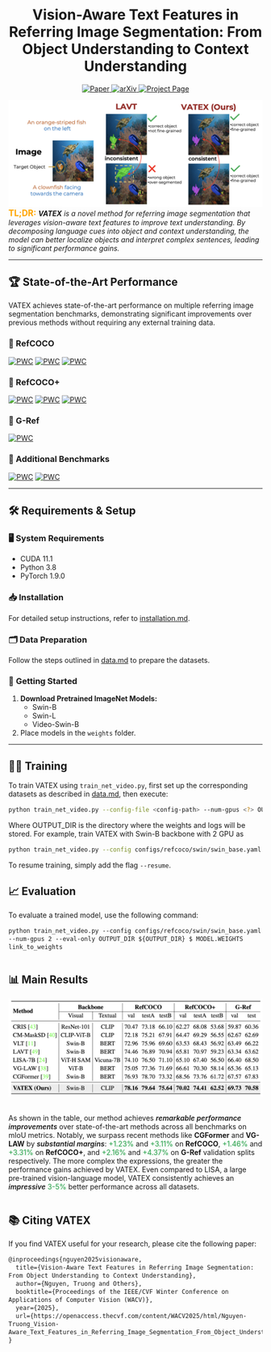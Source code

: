 <div align="center">
<h1>
<b>
Vision-Aware Text Features in Referring Image Segmentation: From Object Understanding to Context Understanding
</b>
</h1>
</div>

<p align="center">
  <a href="https://openaccess.thecvf.com/content/WACV2025/html/Nguyen-Truong_Vision-Aware_Text_Features_in_Referring_Image_Segmentation_From_Object_Understanding_WACV_2025_paper.html">
    <img src="https://img.shields.io/badge/WACV-2025-blue?style=flat-square" alt="Paper">
  </a>
  <a href="https://arxiv.org/abs/2404.08590">
    <img src="https://img.shields.io/badge/arXiv-2404.08590-b31b1b?style=flat-square" alt="arXiv">
  </a>
  <a href="https://vatex.hkustvgd.com/">
    <img src="https://img.shields.io/badge/Project-Page-green?style=flat-square" alt="Project Page">
  </a>
</p>


<section class="hero teaser">
  <div class="container is-max-desktop">
    <div class="hero-body">
      <img src="./assets/teaser.png" alt="empty"
      <h3 class="subtitle has-text-centered">
        <br>
        <strong style="color: orange;font-size: 1.2em">TL;DR:</strong>
        <i><span style="font-size: 1.0em; font-weight: bold">VATEX</span> is a novel method for referring image segmentation that leverages vision-aware text features to improve text understanding. By decomposing language cues into object and context understanding, the model can better localize objects and interpret complex sentences, leading to significant performance gains.
        </i>
      </h3>
    </div>
  </div>
</section>

---

## 🏆 State-of-the-Art Performance

VATEX achieves state-of-the-art performance on multiple referring image segmentation benchmarks, demonstrating significant improvements over previous methods without requiring any external training data.

<div align="left">


### 🎯 RefCOCO
[![PWC](https://img.shields.io/endpoint.svg?url=https://paperswithcode.com/badge/improving-referring-image-segmentation-using/referring-expression-segmentation-on-refcoco)](https://paperswithcode.com/sota/referring-expression-segmentation-on-refcoco?p=improving-referring-image-segmentation-using)
[![PWC](https://img.shields.io/endpoint.svg?url=https://paperswithcode.com/badge/improving-referring-image-segmentation-using/referring-expression-segmentation-on-refcoco-8)](https://paperswithcode.com/sota/referring-expression-segmentation-on-refcoco-8?p=improving-referring-image-segmentation-using)
[![PWC](https://img.shields.io/endpoint.svg?url=https://paperswithcode.com/badge/improving-referring-image-segmentation-using/referring-expression-segmentation-on-refcoco-9)](https://paperswithcode.com/sota/referring-expression-segmentation-on-refcoco-9?p=improving-referring-image-segmentation-using)

### 🎯 RefCOCO+
[![PWC](https://img.shields.io/endpoint.svg?url=https://paperswithcode.com/badge/improving-referring-image-segmentation-using/referring-expression-segmentation-on-refcoco-3)](https://paperswithcode.com/sota/referring-expression-segmentation-on-refcoco-3?p=improving-referring-image-segmentation-using)
[![PWC](https://img.shields.io/endpoint.svg?url=https://paperswithcode.com/badge/improving-referring-image-segmentation-using/referring-expression-segmentation-on-refcoco-4)](https://paperswithcode.com/sota/referring-expression-segmentation-on-refcoco-4?p=improving-referring-image-segmentation-using)
[![PWC](https://img.shields.io/endpoint.svg?url=https://paperswithcode.com/badge/improving-referring-image-segmentation-using/referring-expression-segmentation-on-refcoco-5)](https://paperswithcode.com/sota/referring-expression-segmentation-on-refcoco-5?p=improving-referring-image-segmentation-using)


### 🎯 G-Ref
[![PWC](https://img.shields.io/endpoint.svg?url=https://paperswithcode.com/badge/improving-referring-image-segmentation-using/referring-expression-segmentation-on-refcocog)](https://paperswithcode.com/sota/referring-expression-segmentation-on-refcocog?p=improving-referring-image-segmentation-using)


### 🎯 Additional Benchmarks
[![PWC](https://img.shields.io/endpoint.svg?url=https://paperswithcode.com/badge/improving-referring-image-segmentation-using/referring-video-object-segmentation-on-refer)](https://paperswithcode.com/sota/referring-video-object-segmentation-on-refer?p=improving-referring-image-segmentation-using)
[![PWC](https://img.shields.io/endpoint.svg?url=https://paperswithcode.com/badge/improving-referring-image-segmentation-using/referring-expression-segmentation-on-davis)](https://paperswithcode.com/sota/referring-expression-segmentation-on-davis?p=improving-referring-image-segmentation-using)

</div>

---

## 🛠️ **Requirements & Setup**

### 🖥️ **System Requirements**
- CUDA 11.1
- Python 3.8 
- PyTorch 1.9.0

### 📥 **Installation**
For detailed setup instructions, refer to [installation.md](docs/installation.md).

### 🗂️ **Data Preparation**
Follow the steps outlined in [data.md](docs/data.md) to prepare the datasets.

### 🚀 **Getting Started**
1. **Download Pretrained ImageNet Models:**
   - Swin-B
   - Swin-L  
   - Video-Swin-B
2. Place models in the `weights` folder.

---
## 🏋️‍♂️ **Training**

To train VATEX using `train_net_video.py`, first set up the corresponding datasets as described in [data.md](docs/data.md), then execute:

```bash
python train_net_video.py --config-file <config-path> --num-gpus <?> OUTPUT_DIR <?>
```

Where OUTPUT_DIR is the directory where the weights and logs will be stored.
For example, train VATEX with Swin-B backbone with 2 GPU as 
```bash
python train_net_video.py --config configs/refcoco/swin/swin_base.yaml --num-gpus 2 OUTPUT_DIR results/swin_base
```
To resume training, simply add the flag `--resume`.

## 📈 **Evaluation**
To evaluate a trained model, use the following command:
```
python train_net_video.py --config configs/refcoco/swin/swin_base.yaml --num-gpus 2 --eval-only OUTPUT_DIR ${OUTPUT_DIR} $ MODEL.WEIGHTS link_to_weights
```





<section class="section">
  <div class="container is-max-desktop">
    <div class="columns is-centered has-text-centered">
      <div class="column is-four-fifths">
        <h2 class="title is-3">📊 Main Results</h2>
        <div class="content has-text-justified">
          <img src="./assets/table1.png" alt="empty">
          <p>
            <br>
            As shown in the table, our method achieves <span style="font-style: italic; font-weight: 600;">remarkable performance improvements</span> over state-of-the-art methods across all benchmarks on mIoU metrics. Notably, we surpass recent methods like <b>CGFormer</b> and <b>VG-LAW</b> by <span style="font-style: italic; font-weight: 600;">substantial margins</span>: <span style="color: #2ea44f; text-shadow: 1px 1px 3px rgba(46,164,79,0.3);">+1.23%</span> and <span style="color: #2ea44f; text-shadow: 1px 1px 3px rgba(46,164,79,0.3);">+3.11%</span> on <b>RefCOCO</b>, <span style="color: #2ea44f; text-shadow: 1px 1px 3px rgba(46,164,79,0.3);">+1.46%</span> and <span style="color: #2ea44f; text-shadow: 1px 1px 3px rgba(46,164,79,0.3);">+3.31%</span> on <b>RefCOCO+</b>, and <span style="color: #2ea44f; text-shadow: 1px 1px 3px rgba(46,164,79,0.3);">+2.16%</span> and <span style="color: #2ea44f; text-shadow: 1px 1px 3px rgba(46,164,79,0.3);">+4.37%</span> on <b>G-Ref</b> validation splits respectively. The more complex the expressions, the greater the performance gains achieved by VATEX. Even compared to LISA, a large pre-trained vision-language model, VATEX consistently achieves an <span style="font-style: italic; font-weight: 600;">impressive</span> <span style="color: #2ea44f; text-shadow: 1px 1px 3px rgba(46,164,79,0.3);">3-5%</span> better performance across all datasets.
          </p>
        </div>
      </div>
    </div>

  </div>
</section>

## 📚 Citing VATEX
If you find VATEX useful for your research, please cite the following paper:
```
@inproceedings{nguyen2025visionaware,
  title={Vision-Aware Text Features in Referring Image Segmentation: From Object Understanding to Context Understanding},
  author={Nguyen, Truong and Others},
  booktitle={Proceedings of the IEEE/CVF Winter Conference on Applications of Computer Vision (WACV)},
  year={2025},
  url={https://openaccess.thecvf.com/content/WACV2025/html/Nguyen-Truong_Vision-Aware_Text_Features_in_Referring_Image_Segmentation_From_Object_Understanding_WACV_2025_paper.html}
}
```